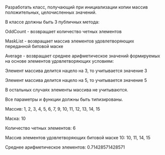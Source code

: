 Разработать класс, получающий при инициализации копии массив положительных, целочисленных значений.

В классе должны быть 3 публичных метода: 

OddCount - возвращает количество четных элементов

MaskList - возвращает массив элементов удовлетворяющих переданной битовой маске 

Average - возвращает среднее арифметическое значений формируемых на основе элементов удовлетворяющих условиям:

Элемент массива делится нацело на 3, то учитывается значение 3 

Элемент массива делится нацело на 5, то учитывается значение 5

В остальных случаях элементы массива не учитываются. 

Все параметры и функции должны быть типизированы.


Массив: 1, 2, 3, 4, 5, 6, 7, 9, 10, 11, 12, 13, 14, 15

Маска: 10


Количество четных элементов: 6

Массив элементов удовлетворяющих битовой маске 10: 10, 11, 14, 15

Среднее арифметическое элементов: 0.71428571428571

